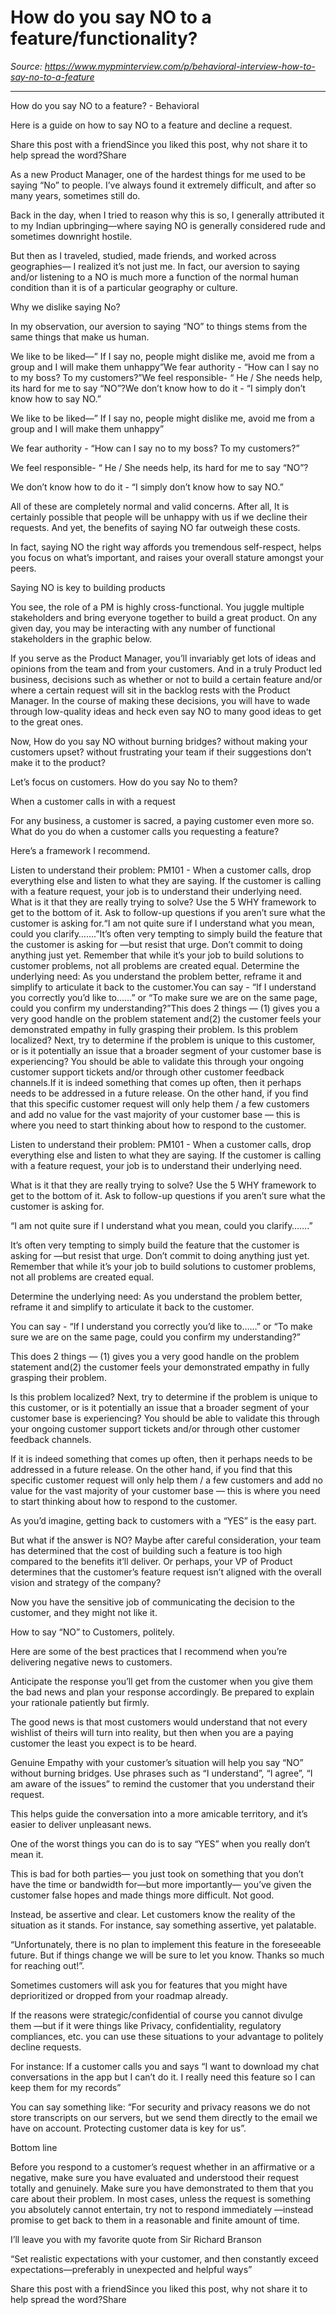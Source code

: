 # How do you say NO to a feature/functionality?

*Source: https://www.mypminterview.com/p/behavioral-interview-how-to-say-no-to-a-feature*

---

How do you say NO to a feature? - Behavioral

Here is a guide on how to say NO to a feature and decline a request. 

Share this post with a friendSince you liked this post, why not share it to help spread the word?Share





As a new Product Manager, one of the hardest things for me used to be saying “No” to people. I’ve always found it extremely difficult, and after so many years, sometimes still do.

Back in the day,  when I tried to reason why this is so, I generally attributed it to my  Indian upbringing—where saying NO is generally considered rude and sometimes downright hostile.

But then as I traveled, studied, made friends, and worked across geographies— I realized it’s not just me. In fact, our aversion to saying and/or listening to a NO is much more a function of the normal human condition than it is of a particular geography or culture. 

Why we dislike saying No?



In my observation, our aversion to saying “NO” to things stems from the same things that make us human.

We like to be liked—” If I say no, people might dislike me, avoid me from a group and I will make them unhappy”We fear authority - “How can I say no to my boss? To my customers?”We feel responsible- “ He / She needs help, its hard for me to say “NO”?We don’t know how to do it - “I simply don’t know how to say NO.” 

We like to be liked—” If I say no, people might dislike me, avoid me from a group and I will make them unhappy”

We fear authority - “How can I say no to my boss? To my customers?”

We feel responsible- “ He / She needs help, its hard for me to say “NO”?

We don’t know how to do it - “I simply don’t know how to say NO.” 

All of these are completely normal and valid concerns. After all, It is certainly possible that people will be unhappy with us if we decline their requests. And yet, the benefits of saying NO far outweigh these costs. 

In fact, saying NO the right way affords you tremendous self-respect, helps you focus on what’s important, and raises your overall stature amongst your peers. 

Saying NO is key to building products



You see, the role of a PM is highly cross-functional. You juggle multiple stakeholders and bring everyone together to build a great product. On any given day, you may be interacting with any number of functional stakeholders in the graphic below.









If you serve as the Product Manager, you’ll invariably get lots of ideas and opinions from the team and from your customers.  And in a truly Product led business, decisions such as whether or not to build a certain feature and/or where a certain request will sit in the backlog rests with the Product Manager. In the course of making these decisions, you will have to wade through low-quality ideas and heck even say NO to many good ideas to get to the great ones. 



Now, How do you say NO without burning bridges? without making your customers upset? without frustrating your team if their suggestions don’t make it to the product?

Let’s focus on customers. How do you say No to them? 



When a customer calls in with a request 



For any business, a customer is sacred, a paying customer even more so.  What do you do when a customer calls you requesting a feature? 



Here’s a framework I recommend. 



Listen to understand their problem: PM101 - When a customer calls, drop everything else and listen to what they are saying. If the customer is calling with a feature request, your job is to understand their underlying need. What is it that they are really trying to solve? Use the 5 WHY framework to get to the bottom of it. Ask to follow-up questions if you aren’t sure what the customer is asking for.“I am not quite sure if I understand what you mean, could you clarify…….”It’s often very tempting to simply build the feature that the customer is asking for —but resist that urge. Don’t commit to doing anything just yet.  Remember that while it’s your job to build solutions to customer problems, not all problems are created equal.  Determine the underlying need:  As you understand the problem better, reframe it and simplify to articulate it back to the customer.You can say - “If I understand you correctly you’d like to……”  or “To make sure we are on the same page, could you confirm my understanding?”This does 2 things — (1) gives you a very good handle on the problem statement and(2) the customer feels your demonstrated empathy in fully grasping their problem. Is this problem localized?   Next, try to determine if the problem is unique to this customer, or is it potentially an issue that a broader segment of your customer base is experiencing? You should be able to validate this through your ongoing customer support tickets and/or through other customer feedback channels.If it is indeed something that comes up often, then it perhaps needs to be addressed in a future release. On the other hand, if you find that this specific customer request will only help them / a few customers and add no value for the vast majority of your customer base  — this is where you need to start thinking about how to respond to the customer.

Listen to understand their problem: PM101 - When a customer calls, drop everything else and listen to what they are saying. If the customer is calling with a feature request, your job is to understand their underlying need. 

What is it that they are really trying to solve? Use the 5 WHY framework to get to the bottom of it. Ask to follow-up questions if you aren’t sure what the customer is asking for.

“I am not quite sure if I understand what you mean, could you clarify…….”

It’s often very tempting to simply build the feature that the customer is asking for —but resist that urge. Don’t commit to doing anything just yet.  Remember that while it’s your job to build solutions to customer problems, not all problems are created equal.  

Determine the underlying need:  As you understand the problem better, reframe it and simplify to articulate it back to the customer.

You can say - “If I understand you correctly you’d like to……”  or “To make sure we are on the same page, could you confirm my understanding?”

This does 2 things — (1) gives you a very good handle on the problem statement and(2) the customer feels your demonstrated empathy in fully grasping their problem. 

Is this problem localized?   Next, try to determine if the problem is unique to this customer, or is it potentially an issue that a broader segment of your customer base is experiencing? You should be able to validate this through your ongoing customer support tickets and/or through other customer feedback channels.

If it is indeed something that comes up often, then it perhaps needs to be addressed in a future release. On the other hand, if you find that this specific customer request will only help them / a few customers and add no value for the vast majority of your customer base  — this is where you need to start thinking about how to respond to the customer.



As you’d imagine, getting back to customers with a “YES” is the easy part.  

But what if the answer is NO?   Maybe after careful consideration, your team has determined that the cost of building such a feature is too high compared to the benefits it’ll deliver. Or perhaps, your VP of Product determines that the customer’s feature request isn’t aligned with the overall vision and strategy of the company? 

Now you have the sensitive job of communicating the decision to the customer, and they might not like it.



How to say “NO” to Customers, politely.



Here are some of the best practices that I recommend when you’re delivering negative news to customers. 





Anticipate the response you’ll get from the customer when you give them the bad news and plan your response accordingly. Be prepared to explain your rationale patiently but firmly. 

The good news is that most customers would understand that not every wishlist of theirs will turn into reality, but then when you are a paying customer the least you expect is to be heard. 



Genuine Empathy with your customer’s situation will help you say “NO” without burning bridges. Use phrases such as “I understand”, “I agree”, “I am aware of the issues”  to remind the customer that you understand their request.

This helps guide the conversation into a more amicable territory, and it’s easier to deliver unpleasant news.





One of the worst things you can do is to say “YES” when you really don’t mean it. 

This is bad for both parties— you just took on something that you don’t have the time or bandwidth for—but more importantly— you’ve given the customer false hopes and made things more difficult. Not good.

Instead,  be assertive and clear. Let customers know the reality of the situation as it stands.  For instance, say something assertive, yet palatable. 

  “Unfortunately, there is no plan to implement this feature in the foreseeable future. But if things change we will be sure to let you know. Thanks so much for reaching out!”.





Sometimes customers will ask you for features that you might have deprioritized or dropped from your roadmap already.

If the reasons were strategic/confidential of course you cannot divulge them —but if it were things like Privacy, confidentiality, regulatory compliances, etc. you can use these situations to your advantage to politely decline requests.

For instance: If a customer calls you and says “I  want to download my chat conversations in the app but I can’t do it. I  really need this feature so I can keep them for my records” 

You can say something like: “For security and privacy reasons we do not store transcripts on our servers, but we send them directly to the email we have on account.  Protecting customer data is key for us”.

Bottom line 



Before you respond to a customer’s request whether in an affirmative or a  negative, make sure you have evaluated and understood their request totally and genuinely. Make sure you have demonstrated to them that you care about their problem. In most cases, unless the request is something you absolutely cannot entertain,  try not to respond immediately  —instead promise to get back to them in a reasonable and finite amount of time. 

I’ll leave you with my favorite quote from Sir Richard Branson

“Set  realistic expectations with your customer, and then constantly exceed  expectations—preferably in unexpected and helpful ways”





Share this post with a friendSince you liked this post, why not share it to help spread the word?Share